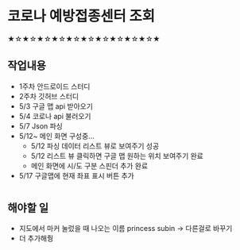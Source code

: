 # 코로나 예방접종센터 조회

★☆★☆★☆★☆★☆★☆★☆★☆★☆★☆★<br>

## 작업내용
* 1주차 안드로이드 스터디
* 2주차 깃허브 스터디
* 5/3 구글 맵 api 받아오기
* 5/4 코로나 api 불러오기
* 5/7 Json 파싱
* 5/12~ 메인 화면 구성중...
  + 5/12 파싱 데이터 리스트 뷰로 보여주기 성공
  + 5/12 리스트 뷰 클릭하면 구글 맵 원하는 위치 보여주기 완료
  + 메인 화면에 시/도 구분 스핀더 추가 완료
* 5/17 구글맵에 현재 좌표 표시 버튼 추가

#
## 해야할 일
* 지도에서 마커 눌렀을 때 나오는 이름 princess subin -> 다른걸로 바꾸기
* 더 추가해줭
